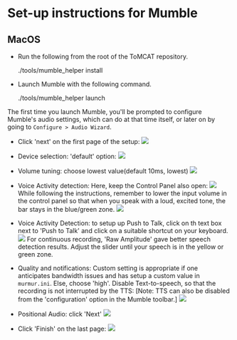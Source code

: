 Set-up instructions for Mumble
==============================

MacOS
-----

- Run the following from the root of the ToMCAT repository.

    ./tools/mumble_helper install

- Launch Mumble with the following command.

    ./tools/mumble_helper launch

The first time you launch Mumble, you'll be prompted to configure Mumble's
audio settings, which can do at that time itself, or later on by going to
`Configure > Audio Wizard`.

- Click 'next' on the first page of the setup:
![](2.png)

- Device selection: 'default' option:
![](3.png)

- Volume tuning: choose lowest value(default 10ms, lowest)
![](4.png)

- Voice Activity detection: Here, keep the Control Panel also open:
![](5.png)
While following the instructions, remember to lower the input volume in the
control panel so that when you speak with a loud, excited tone, the bar stays
in the blue/green zone.
![](6.png)

- Voice Activity Detection: to setup up Push to Talk, click on th text box next
  to 'Push to Talk' and click on a suitable shortcut on your keyboard.
  ![](7.png) For continuous recording, 'Raw Amplitude' gave better speech
  detection results. Adjust the slider until your speech is in the yellow or
  green zone.

- Quality and notifications: Custom setting is appropriate if one anticipates
  bandwidth issues and has setup a custom value in `murmur.ini`. Else, choose
  'high'. Disable Text-to-speech, so that the recording is not interrupted by
  the TTS: [Note: TTS can also be disabled from the 'configuration' option in
  the Mumble toolbar.] ![](8.png)


- Positional Audio: click 'Next'
![](9.png)

- Click 'Finish' on the last page:
![](10.png)
